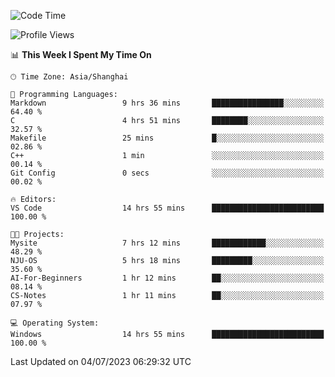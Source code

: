 <!--START_SECTION:waka-->
![Code Time](http://img.shields.io/badge/Code%20Time-1%2C036%20hrs%203%20mins-blue)

![Profile Views](http://img.shields.io/badge/Profile%20Views-0-blue)

📊 **This Week I Spent My Time On** 

```text
🕑︎ Time Zone: Asia/Shanghai

💬 Programming Languages: 
Markdown                 9 hrs 36 mins       ████████████████░░░░░░░░░   64.40 % 
C                        4 hrs 51 mins       ████████░░░░░░░░░░░░░░░░░   32.57 % 
Makefile                 25 mins             █░░░░░░░░░░░░░░░░░░░░░░░░   02.86 % 
C++                      1 min               ░░░░░░░░░░░░░░░░░░░░░░░░░   00.14 % 
Git Config               0 secs              ░░░░░░░░░░░░░░░░░░░░░░░░░   00.02 % 

🔥 Editors: 
VS Code                  14 hrs 55 mins      █████████████████████████   100.00 % 

🐱‍💻 Projects: 
Mysite                   7 hrs 12 mins       ████████████░░░░░░░░░░░░░   48.29 % 
NJU-OS                   5 hrs 18 mins       █████████░░░░░░░░░░░░░░░░   35.60 % 
AI-For-Beginners         1 hr 12 mins        ██░░░░░░░░░░░░░░░░░░░░░░░   08.14 % 
CS-Notes                 1 hr 11 mins        ██░░░░░░░░░░░░░░░░░░░░░░░   07.97 % 

💻 Operating System: 
Windows                  14 hrs 55 mins      █████████████████████████   100.00 % 
```


 Last Updated on 04/07/2023 06:29:32 UTC
<!--END_SECTION:waka-->